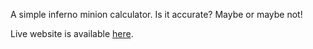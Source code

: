 A simple inferno minion calculator. Is it accurate? Maybe or maybe not!

Live website is available [here](https://appable0.github.io/inferno-minion-calculator/).
